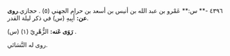 ٤٣٩٦ -** س:** عَمْرو بن عبد الله بن أنيس بن أسعد بن حرام الجهني (٥) . حجازي.**روى عن:** أَبِيهِ (س) في ذكر ليلة القدر.

**رَوَى عَنه:** الزُّهْرِيّ (١) (س) .

روى له النَّسَائي.